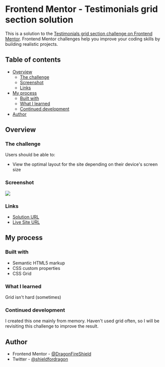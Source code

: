 # Frontend Mentor - Testimonials grid section solution

This is a solution to the [Testimonials grid section challenge on Frontend Mentor](https://www.frontendmentor.io/challenges/testimonials-grid-section-Nnw6J7Un7). Frontend Mentor challenges help you improve your coding skills by building realistic projects. 

## Table of contents

- [Overview](#overview)
  - [The challenge](#the-challenge)
  - [Screenshot](#screenshot)
  - [Links](#links)
- [My process](#my-process)
  - [Built with](#built-with)
  - [What I learned](#what-i-learned)
  - [Continued development](#continued-development)
- [Author](#author)

## Overview

### The challenge

Users should be able to:

- View the optimal layout for the site depending on their device's screen size

### Screenshot

![](./screenshot.jpg)

### Links

- [Solution URL](https://www.frontendmentor.io/solutions/testimonials-grid-Noc9ouKqX3)
- [Live Site URL](https://dragonfireshield.github.io/testimonials-grid/)

## My process

### Built with

- Semantic HTML5 markup
- CSS custom properties
- CSS Grid

### What I learned

Grid isn't hard (sometimes)

### Continued development

I created this one mainly from memory. Haven't used grid often, so I will be revisiting this challenge to improve the result.

## Author

- Frontend Mentor - [@DragonFireShield](https://www.frontendmentor.io/profile/DragonFireShield)
- Twitter - [@shieldfordragon](https://www.twitter.com/shieldfordragon)
